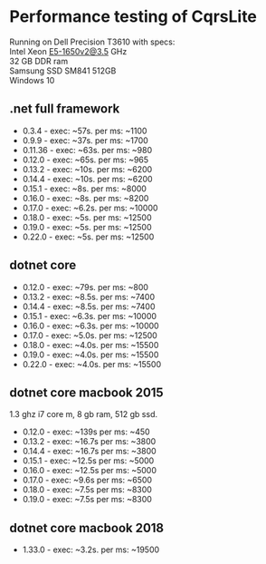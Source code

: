 ﻿# Performance testing of CqrsLite
Running on Dell Precision T3610 with specs:  
Intel Xeon E5-1650v2@3.5 GHz  
32 GB DDR ram  
Samsung SSD SM841 512GB  
Windows 10  

## .net full framework
- 0.3.4   - exec: ~57s. per ms: ~1100
- 0.9.9   - exec: ~37s. per ms: ~1700
- 0.11.36 - exec: ~63s. per ms: ~980
- 0.12.0  - exec: ~65s. per ms: ~965
- 0.13.2  - exec: ~10s. per ms: ~6200
- 0.14.4  - exec: ~10s. per ms: ~6200
- 0.15.1  - exec: ~8s.  per ms: ~8000
- 0.16.0  - exec: ~8s.  per ms: ~8200
- 0.17.0  - exec: ~6.2s.  per ms: ~10000
- 0.18.0  - exec: ~5s.  per ms: ~12500
- 0.19.0  - exec: ~5s.  per ms: ~12500
- 0.22.0  - exec: ~5s.  per ms: ~12500

## dotnet core
- 0.12.0  - exec: ~79s. per ms: ~800
- 0.13.2  - exec: ~8.5s. per ms: ~7400
- 0.14.4  - exec: ~8.5s. per ms: ~7400
- 0.15.1  - exec: ~6.3s. per ms: ~10000
- 0.16.0  - exec: ~6.3s. per ms: ~10000
- 0.17.0  - exec: ~5.0s.  per ms: ~12500
- 0.18.0  - exec: ~4.0s.  per ms: ~15500
- 0.19.0  - exec: ~4.0s.  per ms: ~15500
- 0.22.0  - exec: ~4.0s.  per ms: ~15500


## dotnet core macbook 2015
1.3 ghz i7 core m, 8 gb ram, 512 gb ssd.

- 0.12.0 - exec: ~139s per ms: ~450
- 0.13.2 - exec: ~16.7s per ms: ~3800
- 0.14.4 - exec: ~16.7s per ms: ~3800
- 0.15.1 - exec: ~12.5s per ms: ~5000
- 0.16.0 - exec: ~12.5s per ms: ~5000
- 0.17.0 - exec: ~9.6s per ms: ~6500
- 0.18.0 - exec: ~7.5s per ms: ~8300
- 0.19.0 - exec: ~7.5s per ms: ~8300

## dotnet core macbook 2018
- 1.33.0 - exec: ~3.2s.  per ms: ~19500